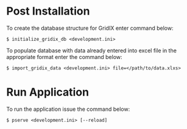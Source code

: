 # Post Installation
To create the database structure for GridIX enter command below:

    $ initialize_gridix_db <development.ini>


To populate database with data already entered into excel file in the appropriate 
format enter the command below:

    $ import_gridix_data <development.ini> file=</path/to/data.xlxs>


# Run Application
To run the application issue the command below:

    $ pserve <development.ini> [--reload]

